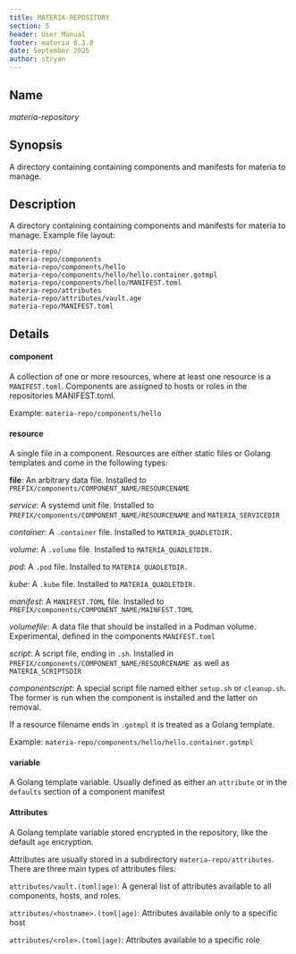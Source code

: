 ```yaml
---
title: MATERIA-REPOSITORY
section: 5
header: User Manual
footer: materia 0.3.0
date: September 2025
author: stryan
---
```


## Name
*materia-repository*

## Synopsis

A directory containing containing components and manifests for materia to manage.

## Description

A directory containing containing components and manifests for materia to manage. Example file layout:

```
materia-repo/
materia-repo/components
materia-repo/components/hello
materia-repo/components/hello/hello.container.gotmpl
materia-repo/components/hello/MANIFEST.toml
materia-repo/attributes
materia-repo/attributes/vault.age
materia-repo/MANIFEST.toml
```

## Details

#### **component**

A collection of one or more resources, where at least one resource is a `MANIFEST.toml`. Components are assigned to hosts or roles in the repositories MANIFEST.toml.

   Example: `materia-repo/components/hello`

#### **resource**

A single file in a component. Resources are either static files or Golang templates and come in the following types:

   **file**: An arbitrary data file. Installed to `PREFIX/components/COMPONENT_NAME/RESOURCENAME`

   *service*: A systemd unit file. Installed to `PREFIX/components/COMPONENT_NAME/RESOURCENAME` and `MATERIA_SERVICEDIR`

   *container*: A `.container` file. Installed to `MATERIA_QUADLETDIR.`

   *volume*: A `.volume` file. Installed to `MATERIA_QUADLETDIR.`

   *pod*: A `.pod` file. Installed to `MATERIA_QUADLETDIR.`

   *kube*: A `.kube` file. Installed to `MATERIA_QUADLETDIR.`

   *manifest*: A `MANIFEST.TOML` file. Installed to `PREFIX/components/COMPONENT_NAME/MAINFEST.TOML`

   *volumefile*: A data file that should be installed in a Podman volume. Experimental, defined in the components `MANIFEST.toml`

   *script*: A script file, ending in `.sh`. Installed in `PREFIX/components/COMPONENT_NAME/RESOURCENAME `as well as `MATERIA_SCRIPTSDIR`

   *componentscript*: A special script file named either `setup.sh` or `cleanup.sh`. The former is run when the component is installed and the latter on removal.

   If a resource filename ends in `.gotmpl` it is treated as a Golang template.

   Example: `materia-repo/components/hello/hello.container.gotmpl`

#### **variable**

A Golang template variable. Usually defined as either an `attribute` or in the `defaults` section of a component manifest

#### **Attributes**

A Golang template variable stored encrypted in the repository, like the default `age` encryption.

   Attributes are usually stored in a subdirectory `materia-repo/attributes`. There are three main types of attributes files:

   `attributes/vault.(toml|age)`: A general list of attributes available to all components, hosts, and roles.

   `attributes/<hostname>.(toml|age)`: Attributes available only to a specific host

   `attributes/<role>.(toml|age)`: Attributes available to a specific role

